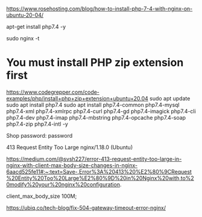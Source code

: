 https://www.rosehosting.com/blog/how-to-install-php-7-4-with-nginx-on-ubuntu-20-04/

apt-get install php7.4 -y


sudo nginx -t

# You must install PHP zip extension first

https://www.codegrepper.com/code-examples/php/install+php+zip+extension+ubuntu+20.04
sudo apt update
sudo apt install php7.4
sudo apt install php7.4-common php7.4-mysql php7.4-xml php7.4-xmlrpc php7.4-curl php7.4-gd php7.4-imagick php7.4-cli php7.4-dev php7.4-imap php7.4-mbstring php7.4-opcache php7.4-soap php7.4-zip php7.4-intl -y


Shop password: password


413 Request Entity Too Large
nginx/1.18.0 (Ubuntu)

https://medium.com/@svsh227/error-413-request-entity-too-large-in-nginx-with-client-max-body-size-changes-in-nginx-6aacd525fe11#:~:text=Save-,Error%3A%20413%20%E2%80%9CRequest%20Entity%20Too%20Large%E2%80%9D%20in%20Nginx%20with,to%20modify%20your%20nginx%20configuration.

client_max_body_size 100M;

https://ubiq.co/tech-blog/fix-504-gateway-timeout-error-nginx/